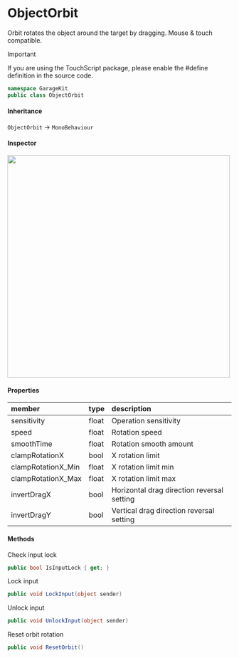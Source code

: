 # ObjectOrbit

Orbit rotates the object around the target by dragging. Mouse & touch compatible.

> [!IMPORTANT]
> If you are using the TouchScript package, please enable the #define definition in the source code.

```csharp
namespace GarageKit
public class ObjectOrbit
```

#### Inheritance

`ObjectOrbit` -> `MonoBehaviour`

#### Inspector

<img src="~/image/script_reference/objectorbit_inspector.png" width="500px"/>

#### Properties

|member|type|description|
|:--|:--|:--|
|sensitivity|float|Operation sensitivity|
|speed|float|Rotation speed|
|smoothTime|float|Rotation smooth amount|
|clampRotationX|bool|X rotation limit|
|clampRotationX_Min|float|X rotation limit min|
|clampRotationX_Max|float|X rotation limit max|
|invertDragX|bool|Horizontal drag direction reversal setting|
|invertDragY|bool|Vertical drag direction reversal setting|

#### Methods

Check input lock
```csharp
public bool IsInputLock { get; }
```

Lock input
```csharp
public void LockInput(object sender)
```

Unlock input
```csharp
public void UnlockInput(object sender)
```

Reset orbit rotation
```csharp
public void ResetOrbit()
```